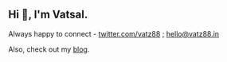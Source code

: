 ## Hi 👋, I'm Vatsal.

Always happy to connect - [twitter.com/vatz88](https://twitter.com/vatz88) ; hello@vatz88.in

Also, check out my [blog](https://blog.vatz88.in).
